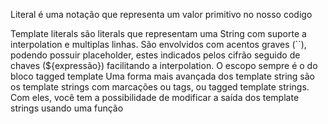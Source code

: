 

Literal é uma notação que representa um valor primitivo no nosso codigo

Template literals são literals que representam uma String com suporte a interpolation e multiplas linhas. São envolvidos com
acentos graves (``), podendo possuir placeholder, estes indicados pelos cifrão seguido de chaves (${expressão}) facilitando a interpolation.
O escopo sempre é o do bloco
tagged template
Uma forma mais avançada dos template string são os template strings com marcações ou tags, ou tagged template strings. Com eles, você tem a possibilidade de modificar a saída dos template strings usando uma função